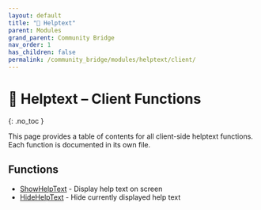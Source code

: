 ```yaml
---
layout: default
title: "💬 Helptext"
parent: Modules
grand_parent: Community Bridge
nav_order: 1
has_children: false
permalink: /community_bridge/modules/helptext/client/
---
```


# 💬 Helptext – Client Functions
{: .no_toc }

This page provides a table of contents for all client-side helptext functions. Each function is documented in its own file.

## Functions

- [ShowHelpText](ShowHelpText.md) - Display help text on screen
- [HideHelpText](HideHelpText.md) - Hide currently displayed help text
